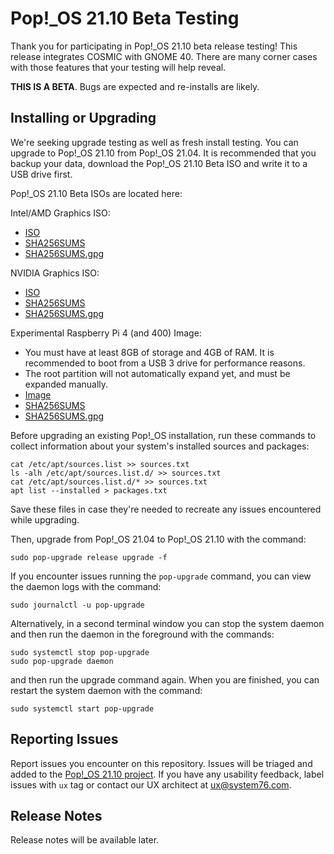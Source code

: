 # Pop!\_OS 21.10 Beta Testing

Thank you for participating in Pop!\_OS 21.10 beta release testing! This release integrates COSMIC with GNOME 40. There are many corner cases with those features that your testing will help reveal.

**THIS IS A BETA**. Bugs are expected and re-installs are likely.

## Installing or Upgrading

We're seeking upgrade testing as well as fresh install testing. You can upgrade to Pop!\_OS 21.10 from Pop!\_OS 21.04. It is recommended that you backup your data, download the Pop!\_OS 21.10 Beta ISO and write it to a USB drive first.

Pop!\_OS 21.10 Beta ISOs are located here:

Intel/AMD Graphics ISO:
- [ISO](https://pop-iso.sfo2.cdn.digitaloceanspaces.com/21.10/amd64/intel/1/pop-os_21.10_amd64_intel_1.iso)
- [SHA256SUMS](https://pop-iso.sfo2.cdn.digitaloceanspaces.com/21.10/amd64/intel/1/SHA256SUMS)
- [SHA256SUMS.gpg](https://pop-iso.sfo2.cdn.digitaloceanspaces.com/21.10/amd64/intel/1/SHA256SUMS.gpg)

NVIDIA Graphics ISO:
- [ISO](https://pop-iso.sfo2.cdn.digitaloceanspaces.com/21.10/amd64/nvidia/1/pop-os_21.10_amd64_nvidia_1.iso)
- [SHA256SUMS](https://pop-iso.sfo2.cdn.digitaloceanspaces.com/21.10/amd64/nvidia/1/SHA256SUMS)
- [SHA256SUMS.gpg](https://pop-iso.sfo2.cdn.digitaloceanspaces.com/21.10/amd64/nvidia/1/SHA256SUMS.gpg)

Experimental Raspberry Pi 4 (and 400) Image:
- You must have at least 8GB of storage and 4GB of RAM. It is recommended to boot from a USB 3 drive for performance reasons.
- The root partition will not automatically expand yet, and must be expanded manually.
- [Image](http://pop-iso.sfo2.digitaloceanspaces.com/21.10/arm64/raspi/3/pop-os_21.10_arm64_raspi_3.img.xz)
- [SHA256SUMS](http://pop-iso.sfo2.digitaloceanspaces.com/21.10/arm64/raspi/3/SHA256SUMS)
- [SHA256SUMS.gpg](http://pop-iso.sfo2.digitaloceanspaces.com/21.10/arm64/raspi/3/SHA256SUMS.gpg)

Before upgrading an existing Pop!\_OS installation, run these commands to collect information about your system's installed sources and packages:
```
cat /etc/apt/sources.list >> sources.txt
ls -alh /etc/apt/sources.list.d/ >> sources.txt
cat /etc/apt/sources.list.d/* >> sources.txt
apt list --installed > packages.txt
```
Save these files in case they're needed to recreate any issues encountered while upgrading.

Then, upgrade from Pop!\_OS 21.04 to Pop!\_OS 21.10 with the command:
```
sudo pop-upgrade release upgrade -f
```

If you encounter issues running the `pop-upgrade` command, you can view the daemon logs with the command:

```
sudo journalctl -u pop-upgrade
```

Alternatively, in a second terminal window you can stop the system daemon and then run the daemon in the foreground with the commands:

```
sudo systemctl stop pop-upgrade
sudo pop-upgrade daemon
```
and then run the upgrade command again. When you are finished, you can restart the system daemon with the command:

```
sudo systemctl start pop-upgrade
```

## Reporting Issues

Report issues you encounter on this repository. Issues will be triaged and added to the [Pop!\_OS 21.10 project](https://github.com/orgs/pop-os/projects/16). If you have any usability feedback, label issues with `ux` tag or contact our UX architect at ux@system76.com.

## Release Notes

Release notes will be available later.
